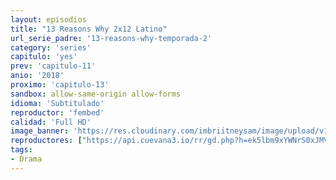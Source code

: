 ```yaml
---
layout: episodios
title: "13 Reasons Why 2x12 Latino"
url_serie_padre: '13-reasons-why-temporada-2'
category: 'series'
capitulo: 'yes'
prev: 'capitulo-11'
anio: '2018'
proximo: 'capitulo-13'
sandbox: allow-same-origin allow-forms
idioma: 'Subtitulado'
reproductor: 'fembed'
calidad: 'Full HD'
image_banner: 'https://res.cloudinary.com/imbriitneysam/image/upload/v1546545022/reason2-banner-min.jpg'
reproductores: ["https://api.cuevana3.io/rr/gd.php?h=ek5lbm9xYWNrS0xJMVp5b21KREk0dFBLbjVkaHhkRGdrOG1jbnBpUnhhS1ZwSU9mZUpUS3Q2cTFqWm1nbHFQbnJzbWxuR3JaeHNQU3NJU01mOCtvd2JPU3FadVkyUT09"]
tags:
- Drama
---
```












